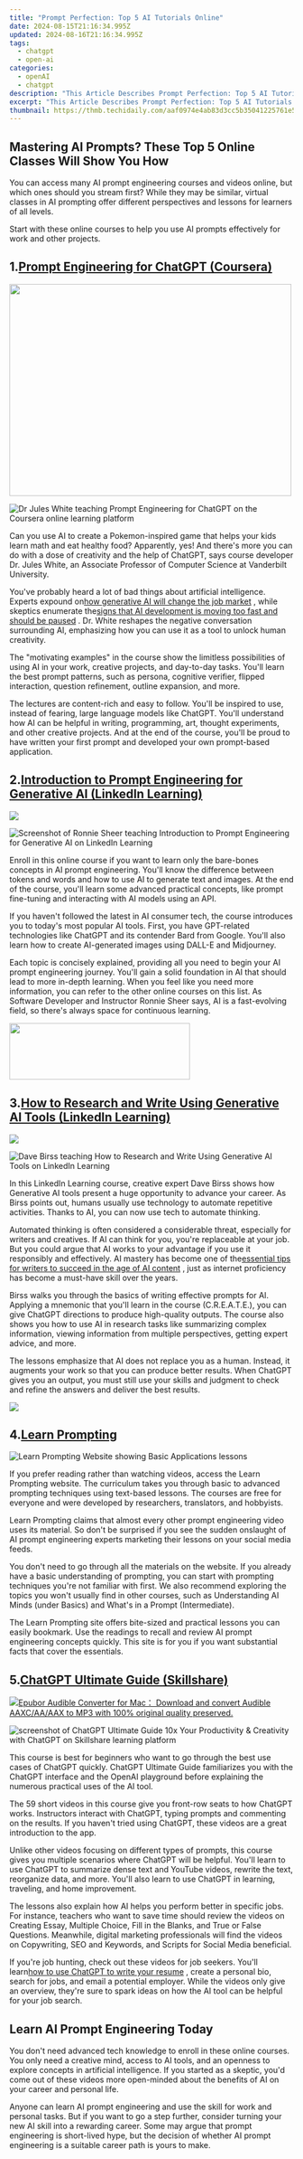 ```yaml
---
title: "Prompt Perfection: Top 5 AI Tutorials Online"
date: 2024-08-15T21:16:34.995Z
updated: 2024-08-16T21:16:34.995Z
tags:
  - chatgpt
  - open-ai
categories:
  - openAI
  - chatgpt
description: "This Article Describes Prompt Perfection: Top 5 AI Tutorials Online"
excerpt: "This Article Describes Prompt Perfection: Top 5 AI Tutorials Online"
thumbnail: https://thmb.techidaily.com/aaf0974e4ab83d3cc5b35041225761e54de0f8418307a4877fba8e369a6e30f0.jpg
---
```


## Mastering AI Prompts? These Top 5 Online Classes Will Show You How

 You can access many AI prompt engineering courses and videos online, but which ones should you stream first? While they may be similar, virtual classes in AI prompting offer different perspectives and lessons for learners of all levels.

 Start with these online courses to help you use AI prompts effectively for work and other projects.

## 1.[Prompt Engineering for ChatGPT (Coursera)](https://www.coursera.org/learn/prompt-engineering)

<!-- affiliate ads begin -->
<a href="https://electronicx.pxf.io/c/5597632/1872456/14483" target="_top" id="1872456"><img src="//a.impactradius-go.com/display-ad/14483-1872456" border="0" alt="" width="500" height="375"/></a><img height="0" width="0" src="https://imp.pxf.io/i/5597632/1872456/14483" style="position:absolute;visibility:hidden;" border="0" />
<!-- affiliate ads end -->
![Dr Jules White teaching Prompt Engineering for ChatGPT on the Coursera online learning platform](https://static1.makeuseofimages.com/wordpress/wp-content/uploads/2023/05/muo-photo-standard-37.jpg)

 Can you use AI to create a Pokemon-inspired game that helps your kids learn math and eat healthy food? Apparently, yes! And there's more you can do with a dose of creativity and the help of ChatGPT, says course developer Dr. Jules White, an Associate Professor of Computer Science at Vanderbilt University.

 You've probably heard a lot of bad things about artificial intelligence. Experts expound on[how generative AI will change the job market](https://www.makeuseof.com/ways-ai-change-job-market/) , while skeptics enumerate the[signs that AI development is moving too fast and should be paused](https://www.makeuseof.com/signs-ai-development-is-moving-too-fast/) . Dr. White reshapes the negative conversation surrounding AI, emphasizing how you can use it as a tool to unlock human creativity.

 The "motivating examples" in the course show the limitless possibilities of using AI in your work, creative projects, and day-to-day tasks. You'll learn the best prompt patterns, such as persona, cognitive verifier, flipped interaction, question refinement, outline expansion, and more.

 The lectures are content-rich and easy to follow. You'll be inspired to use, instead of fearing, large language models like ChatGPT. You'll understand how AI can be helpful in writing, programming, art, thought experiments, and other creative projects. And at the end of the course, you'll be proud to have written your first prompt and developed your own prompt-based application.

## 2.[Introduction to Prompt Engineering for Generative AI (LinkedIn Learning)](https://www.linkedin.com/learning/introduction-to-prompt-engineering-for-generative-ai/joining-the-nlp-revolution)

<!-- affiliate ads begin -->
<a href="https://secure.2checkout.com/order/checkout.php?PRODS=4620780&QTY=1&AFFILIATE=108875&CART=1"><img src="https://secure.avangate.com/images/merchant/07dd4d5a72f5740ef0f035f201951476/728__90banner.jpg" border="0"></a>
<!-- affiliate ads end -->
![Screenshot of Ronnie Sheer teaching Introduction to Prompt Engineering for Generative AI on LinkedIn Learning](https://static1.makeuseofimages.com/wordpress/wp-content/uploads/2023/05/muo-photo-standard-38.jpg)

 Enroll in this online course if you want to learn only the bare-bones concepts in AI prompt engineering. You'll know the difference between tokens and words and how to use AI to generate text and images. At the end of the course, you'll learn some advanced practical concepts, like prompt fine-tuning and interacting with AI models using an API.

 If you haven't followed the latest in AI consumer tech, the course introduces you to today's most popular AI tools. First, you have GPT-related technologies like ChatGPT and its contender Bard from Google. You'll also learn how to create AI-generated images using DALL-E and Midjourney.

 Each topic is concisely explained, providing all you need to begin your AI prompt engineering journey. You'll gain a solid foundation in AI that should lead to more in-depth learning. When you feel like you need more information, you can refer to the other online courses on this list. As Software Developer and Instructor Ronnie Sheer says, AI is a fast-evolving field, so there's always space for continuous learning.

<!-- affiliate ads begin -->
<a href="https://godlikehost.sjv.io/c/5597632/1920054/21774" target="_top" id="1920054"><img src="//a.impactradius-go.com/display-ad/21774-1920054" border="0" alt="" width="320" height="100"/></a><img height="0" width="0" src="https://imp.pxf.io/i/5597632/1920054/21774" style="position:absolute;visibility:hidden;" border="0" />
<!-- affiliate ads end -->
## 3.[How to Research and Write Using Generative AI Tools (LinkedIn Learning)](https://www.linkedin.com/learning/how-to-research-and-write-using-generative-ai-tools/how-to-work-with-ai)

<!-- affiliate ads begin -->
<a href="https://shop.incomedia.eu/order/checkout.php?PRODS=14095146&QTY=1&AFFILIATE=108875&CART=1"><img src="https://secure.2checkout.com/images/merchant/8b6cc3ee5ec407721ce3bf5ff4c0f56b/PRO_BUY_728x90-EN.jpg" border="0"></a>
<!-- affiliate ads end -->
![Dave Birss teaching How to Research and Write Using Generative AI Tools on LinkedIn Learning](https://static1.makeuseofimages.com/wordpress/wp-content/uploads/2023/05/muo-photo-standard-39.jpg)

 In this LinkedIn Learning course, creative expert Dave Birss shows how Generative AI tools present a huge opportunity to advance your career. As Birss points out, humans usually use technology to automate repetitive activities. Thanks to AI, you can now use tech to automate thinking.

 Automated thinking is often considered a considerable threat, especially for writers and creatives. If AI can think for you, you're replaceable at your job. But you could argue that AI works to your advantage if you use it responsibly and effectively. AI mastery has become one of the[essential tips for writers to succeed in the age of AI content](https://www.makeuseof.com/tips-writers-to-succeed-ai-content/) , just as internet proficiency has become a must-have skill over the years.

 Birss walks you through the basics of writing effective prompts for AI. Applying a mnemonic that you'll learn in the course (C.R.E.A.T.E.), you can give ChatGPT directions to produce high-quality outputs. The course also shows you how to use AI in research tasks like summarizing complex information, viewing information from multiple perspectives, getting expert advice, and more.

 The lessons emphasize that AI does not replace you as a human. Instead, it augments your work so that you can produce better results. When ChatGPT gives you an output, you must still use your skills and judgment to check and refine the answers and deliver the best results.

<!-- affiliate ads begin -->
<a href="https://store.bitdefender.com/affiliate.php?ACCOUNT=BITLATIN&AFFILIATE=108875&PATH=http%3A%2F%2Fwww.bitdefender.com%2Fbusiness%3FAFFILIATE%3D108875%26RESOURCE%3D30%2525%2BOff%2Ball%2BGravityZone%2BProducts"><img src="https://www.bitdefender.com/content/dam/bitdefender/business/campaign/1200X628.png" border="0"></a>
<!-- affiliate ads end -->
## 4.[Learn Prompting](https://learnprompting.org/)

![Learn Prompting Website showing Basic Applications lessons](https://static1.makeuseofimages.com/wordpress/wp-content/uploads/2023/05/muo-photo-standard-40.jpg)

 If you prefer reading rather than watching videos, access the Learn Prompting website. The curriculum takes you through basic to advanced prompting techniques using text-based lessons. The courses are free for everyone and were developed by researchers, translators, and hobbyists.

 Learn Prompting claims that almost every other prompt engineering video uses its material. So don't be surprised if you see the sudden onslaught of AI prompt engineering experts marketing their lessons on your social media feeds.

 You don't need to go through all the materials on the website. If you already have a basic understanding of prompting, you can start with prompting techniques you're not familiar with first. We also recommend exploring the topics you won't usually find in other courses, such as Understanding AI Minds (under Basics) and What's in a Prompt (Intermediate).

 The Learn Prompting site offers bite-sized and practical lessons you can easily bookmark. Use the readings to recall and review AI prompt engineering concepts quickly. This site is for you if you want substantial facts that cover the essentials.

## 5.[ChatGPT Ultimate Guide (Skillshare)](https://skillshare-ambassador.pxf.io/c/119570/828598/11648?subId1=UUmuoUeUpU2025238&subId2=emuo&u=https%3A%2F%2Fwww.skillshare.com%2Fen%2Fclasses%2FChatGPT-Ultimate-Guide-10x-Your-Productivity-Creativity-with-ChatGPT%2F2113872437)

<!-- affiliate ads begin -->
<a href="https://secure.2checkout.com/order/checkout.php?PRODS=4713565&QTY=1&AFFILIATE=108875&CART=1"><img src="https://www.epubor.com/images/uppic/audible-converter-interface.png" border="0">Epubor Audible Converter for Mac： Download and convert Audible AAXC/AA/AAX to MP3 with 100% original quality preserved.</a>
<!-- affiliate ads end -->
![screenshot of ChatGPT Ultimate Guide 10x Your Productivity & Creativity with ChatGPT on Skillshare learning platform](https://static1.makeuseofimages.com/wordpress/wp-content/uploads/2023/05/muo-photo-standard-41.jpg)

 This course is best for beginners who want to go through the best use cases of ChatGPT quickly. ChatGPT Ultimate Guide familiarizes you with the ChatGPT interface and the OpenAI playground before explaining the numerous practical uses of the AI tool.

 The 59 short videos in this course give you front-row seats to how ChatGPT works. Instructors interact with ChatGPT, typing prompts and commenting on the results. If you haven't tried using ChatGPT, these videos are a great introduction to the app.

 Unlike other videos focusing on different types of prompts, this course gives you multiple scenarios where ChatGPT will be helpful. You'll learn to use ChatGPT to summarize dense text and YouTube videos, rewrite the text, reorganize data, and more. You'll also learn to use ChatGPT in learning, traveling, and home improvement.

 The lessons also explain how AI helps you perform better in specific jobs. For instance, teachers who want to save time should review the videos on Creating Essay, Multiple Choice, Fill in the Blanks, and True or False Questions. Meanwhile, digital marketing professionals will find the videos on Copywriting, SEO and Keywords, and Scripts for Social Media beneficial.

 If you're job hunting, check out these videos for job seekers. You'll learn[how to use ChatGPT to write your resume](https://www.makeuseof.com/use-chatgpt-to-write-resume/) , create a personal bio, search for jobs, and email a potential employer. While the videos only give an overview, they're sure to spark ideas on how the AI tool can be helpful for your job search.

## Learn AI Prompt Engineering Today

 You don't need advanced tech knowledge to enroll in these online courses. You only need a creative mind, access to AI tools, and an openness to explore concepts in artificial intelligence. If you started as a skeptic, you'd come out of these videos more open-minded about the benefits of AI on your career and personal life.

 Anyone can learn AI prompt engineering and use the skill for work and personal tasks. But if you want to go a step further, consider turning your new AI skill into a rewarding career. Some may argue that prompt engineering is short-lived hype, but the decision of whether AI prompt engineering is a suitable career path is yours to make.


<ins class="adsbygoogle"
     style="display:block"
     data-ad-format="autorelaxed"
     data-ad-client="ca-pub-7571918770474297"
     data-ad-slot="1223367746"></ins>



<ins class="adsbygoogle"
     style="display:block"
     data-ad-client="ca-pub-7571918770474297"
     data-ad-slot="8358498916"
     data-ad-format="auto"
     data-full-width-responsive="true"></ins>


